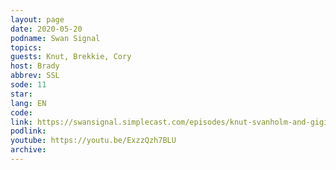 ```yaml
---
layout: page
date: 2020-05-20
podname: Swan Signal
topics: 
guests: Knut, Brekkie, Cory
host: Brady
abbrev: SSL
sode: 11
star: 
lang: EN
code: 
link: https://swansignal.simplecast.com/episodes/knut-svanholm-and-gigi-e11
podlink: 
youtube: https://youtu.be/ExzzQzh7BLU
archive: 
---
```

